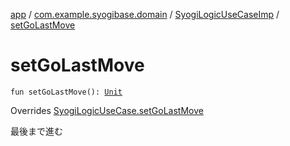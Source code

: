 [app](../../index.md) / [com.example.syogibase.domain](../index.md) / [SyogiLogicUseCaseImp](index.md) / [setGoLastMove](./set-go-last-move.md)

# setGoLastMove

`fun setGoLastMove(): `[`Unit`](https://kotlinlang.org/api/latest/jvm/stdlib/kotlin/-unit/index.html)

Overrides [SyogiLogicUseCase.setGoLastMove](../-syogi-logic-use-case/set-go-last-move.md)

最後まで進む


